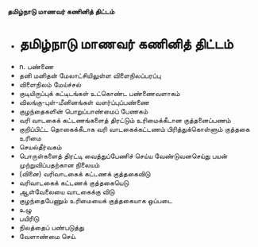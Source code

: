 **தமிழ்நாடு மாணவர் கணினித் திட்டம்**
- # தமிழ்நாடு மாணவர் கணினித் திட்டம்
- n. பண்ணை
- தனி மனிதன் மேலாட்சியிலுள்ள விளைநிலப்பரப்பு
- விளைநிலம் மேய்ச்சல்
- குடியிருப்புக் கட்டிடங்கள் உட்கொண்ட பண்ணைவளாகம்
- விலங்கு-புள்-மீனினங்கள் வளர்ப்புப்பண்ணை
- குழந்தைகளின் பொறுப்பாண்மைப் பேணகம்
- வரி வாடகைக் கட்டணங்களைத் திரட்டும் உரிமைக்கீடான குத்தனைப்பணம்
- குறிப்பிட்ட தொகைக்கீடாக வரி வாடகைக்கட்டணம் பிரித்துக்கொள்ளும் குத்தகை உரிமை
- செயல்தீர்வகம்
- பொருள்களைத் திரட்டி வைத்துப்பேணிச் செய்ய வேண்டுவனசெய்து பயன் முற்றுவிப்பதற்கான நிலையம்
- (வினை) வரிவாடகைக் கட்டணக் குத்தகைவிடு
- வரிவாடகைக் கட்டணக் குத்தகையெடு
- ஆள்வேலையை வாடகைக்கு விடு
- குழந்தைபேணும் உரிமையைக் குத்தகையாக ஒப்படை
- உழு
- பயிரிடு
- நிலத்தைப் பண்படுத்து
- வேளாண்மை செய்.

